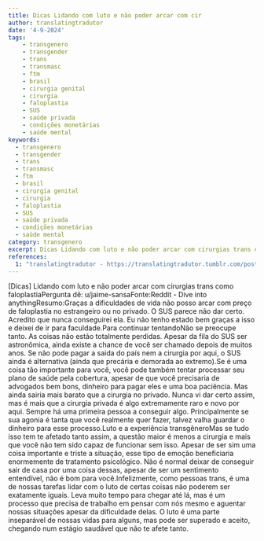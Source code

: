 ```yaml
---
title: Dicas Lidando com luto e não poder arcar com cir
author: translatingtradutor
date: '4-9-2024'
tags:
    - transgenero
    - transgender
    - trans
    - transmasc
    - ftm
    - brasil
    - cirurgia genital
    - cirurgia
    - faloplastia
    - SUS
    - saúde privada
    - condições monetárias
    - saúde mental
keywords:
  - transgenero
  - transgender
  - trans
  - transmasc
  - ftm
  - brasil
  - cirurgia genital
  - cirurgia
  - faloplastia
  - SUS
  - saúde privada
  - condições monetárias
  - saúde mental
category: transgenero
excerpt: Dicas Lidando com luto e não poder arcar com cirurgias trans como faloplastiaPergunta dê u/jaime-sansaFonteReddit - Dive into anythingResumoGraça...
references:
  1: "translatingtradutor - https://translatingtradutor.tumblr.com/post/760702197998731265/dicas-lidando-com-luto-e-n%C3%A3o-poder-arcar-com"
---
```


[Dicas] Lidando com luto e não poder arcar com cirurgias trans como faloplastiaPergunta dê: u/jaime-sansaFonte:Reddit - Dive into anythingResumo:Graças a dificuldades de vida não posso arcar com preço de faloplastia no estrangeiro ou no privado. O SUS parece não dar certo. Acredito que nunca conseguirei ela. Eu não tenho estado bem graças a isso e deixei de ir para faculdade.Para continuar tentandoNão se preocupe tanto. As coisas não estão totalmente perdidas. Apesar da fila do SUS ser astronômica, ainda existe a chance de você ser chamado depois de muitos anos. Se não pode pagar a saida do país nem a cirurgia por aqui, o SUS ainda é alternativa (ainda que precária e demorada ao extremo).Se é uma coisa tão importante para você, você pode também tentar processar seu plano de saúde pela cobertura, apesar de que você precisaria de advogados bem bons, dinheiro para pagar eles e uma boa paciência. Mas ainda sairia mais barato que a cirurgia no privado. Nunca vi dar certo assim, mas é mais que a cirurgia privada é algo extremamente raro e novo por aqui. Sempre há uma primeira pessoa a conseguir algo. Principalmente se sua agonia é tanta que você realmente quer fazer, talvez valha guardar o dinheiro para esse processo.Luto e a experiência transgêneroMas se tudo isso tem te afetado tanto assim, a questão maior é menos a cirurgia e mais que você não tem sido capaz de funcionar sem isso. Apesar de ser sim uma coisa importante e triste a situação, esse tipo de emoção beneficiaria enormemente de tratamento psicológico. Não é normal deixar de conseguir sair de casa por uma coisa dessas, apesar de ser um sentimento entendível, não é bom para você.Infelizmente, como pessoas trans, é uma de nossas tarefas lidar com o luto de certas coisas não poderem ser exatamente iguais. Leva muito tempo para chegar até lá, mas é um processo que precisa de trabalho em pensar com nós mesmo e aguentar nossas situações apesar da dificuldade delas. O luto é uma parte inseparável de nossas vidas para alguns, mas pode ser superado e aceito, chegando num estágio saudável que não te afete tanto.